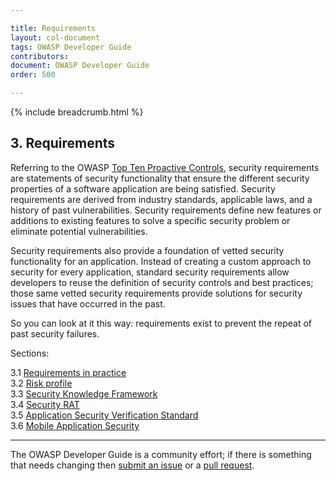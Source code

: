 ```yaml
---

title: Requirements
layout: col-document
tags: OWASP Developer Guide
contributors:
document: OWASP Developer Guide
order: 500

---
```


{% include breadcrumb.html %}

## 3. Requirements

Referring to the OWASP [Top Ten Proactive Controls][control1], security requirements are statements of
security functionality that ensure the different security properties of a software application are being satisfied.
Security requirements are derived from industry standards, applicable laws, and a history of past vulnerabilities.
Security requirements define new features or additions to existing features to solve a specific security problem
or eliminate potential vulnerabilities.

Security requirements also provide a foundation of vetted security functionality for an application.
Instead of creating a custom approach to security for every application,
standard security requirements allow developers to reuse the definition of security controls and best practices;
those same vetted security requirements provide solutions for security issues that have occurred in the past.

So you can look at it this way: requirements exist to prevent the repeat of past security failures.

Sections:

3.1 [Requirements in practice](01-requirements.md)  
3.2 [Risk profile](02-risk.md)  
3.3 [Security Knowledge Framework](03-skf.md)  
3.4 [Security RAT](04-security-rat.md)  
3.5 [Application Security Verification Standard](05-asvs.md)  
3.6 [Mobile Application Security](06-mas.md)  

----

The OWASP Developer Guide is a community effort; if there is something that needs changing
then [submit an issue][issue0500] or a [pull request][pr].

[control1]: https://owasp.org/www-project-proactive-controls/v3/en/c1-security-requirements
[issue0500]: https://github.com/OWASP/www-project-developer-guide/issues/new?labels=enhancement&template=request.md&title=Update:%2005-requirements/00-toc
[pr]: https://github.com/OWASP/www-project-developer-guide/pulls
